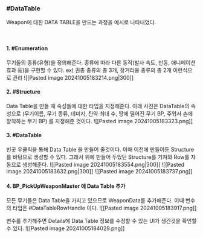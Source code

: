 ### #DataTable 
Weapon에 대한 DATA TABLE을 만드는 과정을 예시로 나타내었다.

<br>

#### 1. #Enumeration
무기들의 종류(유형)을 정의해준다. 종류에 따라 다른 동작(발사 속도, 반동, 애니메이션 효과 등)을 구현할 수 있다.
ex) 권총 종류의 총 3개, 장거리용 종류의 총 2개 이런식으로 관리
![[Pasted image 20241005183214.png|300]]

#### 2. #Structure
Data Table을 만들 때 속성들에 대한 타입을 지정해준다. 
아래 사진은 DataTable의 속성으로 (무기이름, 무기 종류, 데미지, 탄약 최대 수, 땅에 떨어진 무기 BP, 주워서 손에 장착하는 무기 BP) 를 지정해준 것이다. 
![[Pasted image 20241005183323.png]]

#### 3. #DataTable
빈곳 우클릭을 통해 Data Table 을 만들어 줄것이다. 이때 이전에 만들어둔 Structure를 바탕으로 생성할 수 있다. 그래서 위에 만들어 두었던 Structure를 가져와 Row를 자동으로 생성해준다.
![[Pasted image 20241005183554.png|300]]
![[Pasted image 20241005183632.png|300]]
![[Pasted image 20241005183737.png]]

#### 4. BP_PickUpWeaponMaster 에 Data Table 추가
모든 무기들은 Data Table을 가지고 있으므로 WeaponData를 추가해준다. 이때 변수의 타입은 #DataTableRowHandle 이다.
![[Pasted image 20241005183917.png]]

변수를 추가해주면 Details에 Data Table 정보를 수정할 수 있는 UI가 생긴것을 확인할 수 있다.
![[Pasted image 20241005184029.png]]
